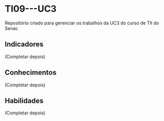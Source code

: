 # TI09---UC3
Repositório criado para gerenciar os trabalhos da UC3 do curso de TII do Senac

## Indicadores
(Completar depois)

## Conhecimentos
(Completar depois)

## Habilidades
(Completar depois)